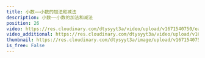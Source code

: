 ```yaml
---
title: 小数——小数的加法和减法
description: 小数——小数的加法和减法
position: 26
video: https://res.cloudinary.com/dtysyyt3a/video/upload/v1671540750/easymath/4年级下/06单元小数的加、减法/xkekkn3ankdhjpuorbbq.mp4
video_additional: https://res.cloudinary.com/dtysyyt3a/video/upload/v1671540782/easymath/4年级下/06单元小数的加、减法/每课一题的解答视频/rwbb5zn9gbtt8vwgj3zq.mp4
thumbnail: https://res.cloudinary.com/dtysyyt3a/image/upload/v1671540752/easymath/4年级下/06单元小数的加、减法/zgodorhhtgtapai4rsnp.png
is_free: False
---
```

